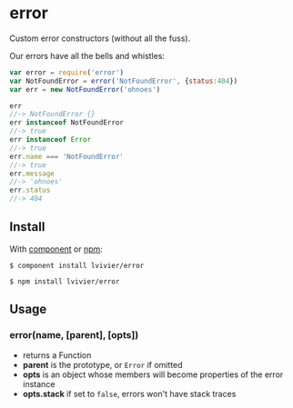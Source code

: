 # error

Custom error constructors (without all the fuss).

Our errors have all the bells and whistles:

```js
var error = require('error')
var NotFoundError = error('NotFoundError', {status:404})
var err = new NotFoundError('ohnoes')

err
//-> NotFoundError {}
err instanceof NotFoundError
//-> true
err instanceof Error
//-> true
err.name === 'NotFoundError'
//-> true
err.message
//-> 'ohnoes'
err.status
//-> 404
```

## Install

With [component][1] or [npm][2]:

```
$ component install lvivier/error

$ npm install lvivier/error
```

## Usage

### error(name, [parent], [opts])

- returns a Function
- **parent** is the prototype, or `Error` if omitted
- **opts** is an object whose members will become properties of the error instance
- **opts.stack** if set to `false`, errors won't have stack traces

[1]:http://github.com/componentjs/component
[2]:http://npmjs.org/
